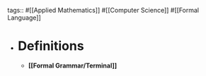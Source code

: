 tags::  #[[Applied Mathematics]] #[[Computer Science]] #[[Formal Language]]

- # Definitions
	- **[[Formal Grammar/Terminal]]**